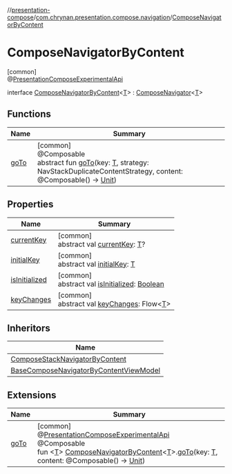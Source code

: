 //[presentation-compose](../../../index.md)/[com.chrynan.presentation.compose.navigation](../index.md)/[ComposeNavigatorByContent](index.md)

# ComposeNavigatorByContent

[common]\
@[PresentationComposeExperimentalApi](../../com.chrynan.presentation.compose/-presentation-compose-experimental-api/index.md)

interface [ComposeNavigatorByContent](index.md)&lt;[T](index.md)&gt; : [ComposeNavigator](../-compose-navigator/index.md)&lt;[T](index.md)&gt;

## Functions

| Name | Summary |
|---|---|
| [goTo](go-to.md) | [common]<br>@Composable<br>abstract fun [goTo](go-to.md)(key: [T](index.md), strategy: NavStackDuplicateContentStrategy, content: @Composable() -&gt; [Unit](https://kotlinlang.org/api/latest/jvm/stdlib/kotlin/-unit/index.html)) |

## Properties

| Name | Summary |
|---|---|
| [currentKey](../-compose-navigator/current-key.md) | [common]<br>abstract val [currentKey](../-compose-navigator/current-key.md): [T](index.md)? |
| [initialKey](../-compose-navigator/initial-key.md) | [common]<br>abstract val [initialKey](../-compose-navigator/initial-key.md): [T](index.md) |
| [isInitialized](../-compose-navigator/is-initialized.md) | [common]<br>abstract val [isInitialized](../-compose-navigator/is-initialized.md): [Boolean](https://kotlinlang.org/api/latest/jvm/stdlib/kotlin/-boolean/index.html) |
| [keyChanges](../-compose-navigator/key-changes.md) | [common]<br>abstract val [keyChanges](../-compose-navigator/key-changes.md): Flow&lt;[T](index.md)&gt; |

## Inheritors

| Name |
|---|
| [ComposeStackNavigatorByContent](../-compose-stack-navigator-by-content/index.md) |
| [BaseComposeNavigatorByContentViewModel](../-base-compose-navigator-by-content-view-model/index.md) |

## Extensions

| Name | Summary |
|---|---|
| [goTo](../go-to.md) | [common]<br>@[PresentationComposeExperimentalApi](../../com.chrynan.presentation.compose/-presentation-compose-experimental-api/index.md)<br>@Composable<br>fun &lt;[T](../go-to.md)&gt; [ComposeNavigatorByContent](index.md)&lt;[T](../go-to.md)&gt;.[goTo](../go-to.md)(key: [T](../go-to.md), content: @Composable() -&gt; [Unit](https://kotlinlang.org/api/latest/jvm/stdlib/kotlin/-unit/index.html)) |
